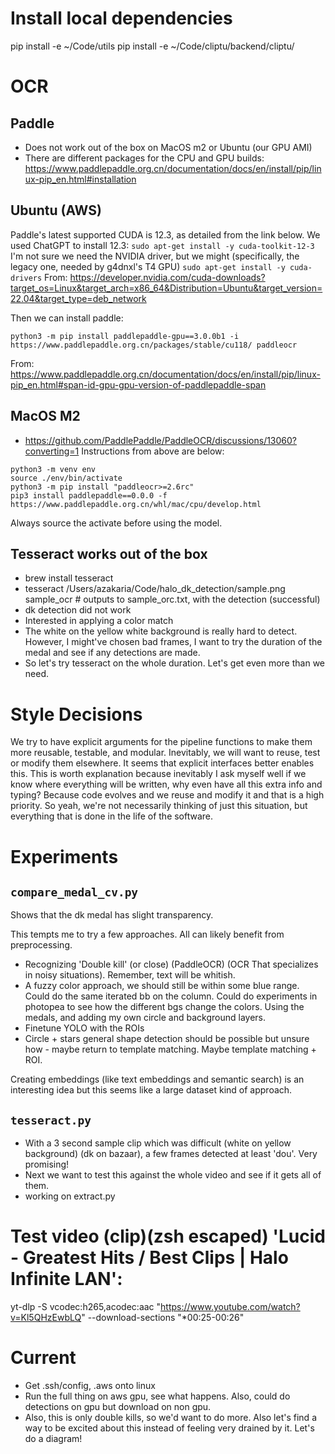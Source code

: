 # Install local dependencies
pip install -e ~/Code/utils
pip install -e ~/Code/cliptu/backend/cliptu/

# OCR
## Paddle
* Does not work out of the box on MacOS m2 or Ubuntu (our GPU AMI)
* There are different packages for the CPU and GPU builds:
https://www.paddlepaddle.org.cn/documentation/docs/en/install/pip/linux-pip_en.html#installation

## Ubuntu (AWS)
Paddle's latest supported CUDA is 12.3, as detailed from the link below. We used ChatGPT to install 12.3: 
`sudo apt-get install -y cuda-toolkit-12-3`
I'm not sure we need the NVIDIA driver, but we might (specifically, the legacy one, needed by g4dnxl's T4 GPU)
`sudo apt-get install -y cuda-drivers`
From:
https://developer.nvidia.com/cuda-downloads?target_os=Linux&target_arch=x86_64&Distribution=Ubuntu&target_version=22.04&target_type=deb_network

Then we can install paddle:
```
python3 -m pip install paddlepaddle-gpu==3.0.0b1 -i https://www.paddlepaddle.org.cn/packages/stable/cu118/ paddleocr
```
From:
https://www.paddlepaddle.org.cn/documentation/docs/en/install/pip/linux-pip_en.html#span-id-gpu-gpu-version-of-paddlepaddle-span

## MacOS M2
* https://github.com/PaddlePaddle/PaddleOCR/discussions/13060?converting=1
Instructions from above are below:
```
python3 -m venv env
source ./env/bin/activate
python3 -m pip install "paddleocr>=2.6rc"
pip3 install paddlepaddle==0.0.0 -f https://www.paddlepaddle.org.cn/whl/mac/cpu/develop.html
```
Always source the activate before using the model.

## Tesseract works out of the box
* brew install tesseract
* tesseract /Users/azakaria/Code/halo_dk_detection/sample.png sample_ocr # outputs to sample_orc.txt, with the detection (successful)
* dk detection did not work
* Interested in applying a color match
* The white on the yellow white background is really hard to detect. However, I might've chosen bad frames, I want to try the duration of the medal and see if any detections are made.
* So let's try tesseract on the whole duration. Let's get even more than we need.

# Style Decisions
We try to have explicit arguments for the pipeline functions to make them more reusable, testable, and modular. Inevitably, we will want to reuse, test or modify them elsewhere. It seems that explicit interfaces better enables this. This is worth explanation because inevitably I ask myself well if we know where everything will be written, why even have all this extra info and typing? Because code evolves and we reuse and modify it and that is a high priority. So yeah, we're not necessarily thinking of just this situation, but everything that is done in the life of the software.

# Experiments
## `compare_medal_cv.py`
Shows that the dk medal has slight transparency.

This tempts me to try a few approaches. All can likely benefit from preprocessing.
* Recognizing 'Double kill' (or close) (PaddleOCR) (OCR That specializes in noisy situations). Remember, text will be whitish.
* A fuzzy color approach, we should still be within some blue range. Could do the same iterated bb on the column. Could do experiments in photopea to see how the different bgs change the colors. Using the medals, and adding my own circle and background layers.
* Finetune YOLO with the ROIs
* Circle + stars general shape detection should be possible but unsure how - maybe return to template matching. Maybe template matching + ROI.

Creating embeddings (like text embeddings and semantic search) is an interesting idea but this seems like a large dataset kind of approach.

## `tesseract.py`
* With a 3 second sample clip which was difficult (white on yellow background) (dk on bazaar), a few frames detected at least  'dou'. Very promising! 
* Next we want to test this against the whole video and see if it gets all of them.
* working on extract.py

# Test video (clip)(zsh escaped) 'Lucid - Greatest Hits / Best Clips | Halo Infinite LAN':
yt-dlp -S vcodec:h265,acodec:aac "https://www.youtube.com/watch?v=Kl5QHzEwbLQ" --download-sections "*00:25-00:26"

# Current
* Get .ssh/config, .aws onto linux
* Run the full thing on aws gpu, see what happens. Also, could do detections on gpu but download on non gpu.
* Also, this is only double kills, so we'd want to do more. Also let's find a way to be excited about this instead of feeling very drained by it. Let's do a diagram!
